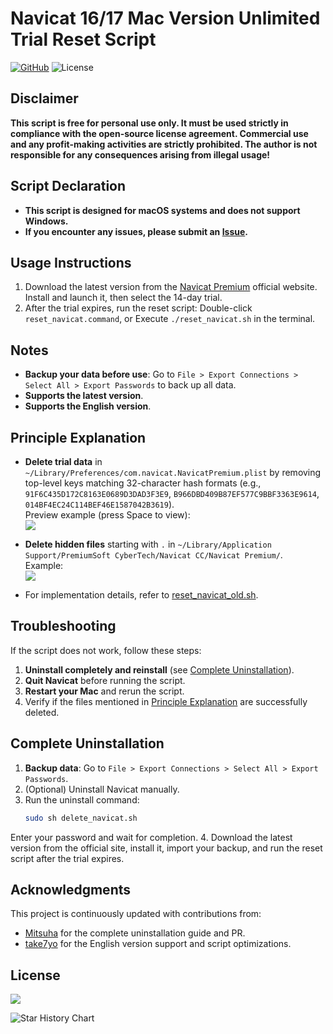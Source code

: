 # Navicat 16/17 Mac Version Unlimited Trial Reset Script

<!-- @import "[TOC]" {cmd="toc" depthFrom=1 depthTo=6 orderedList=false} -->

[![GitHub](https://img.shields.io/github/stars/yhan219/navicat_reset_mac.svg?style=social&label=Stars)](https://github.com/yhan219/navicat_reset_mac)
![License](https://img.shields.io/badge/License-LGPL-blue.svg)

## Disclaimer

**This script is free for personal use only. It must be used strictly in compliance with the open-source license agreement. Commercial use and any profit-making activities are strictly prohibited. The author is not responsible for any consequences arising from illegal usage!**

## Script Declaration

- **This script is designed for macOS systems and does not support Windows.**
- **If you encounter any issues, please submit an [Issue](https://github.com/yhan219/navicat_reset_mac/issues).**

## Usage Instructions

1. Download the latest version from the [Navicat Premium](https://www.navicat.com.cn/download/navicat-premium) official website. Install and launch it, then select the 14-day trial.
2. After the trial expires, run the reset script: Double-click `reset_navicat.command`, or Execute `./reset_navicat.sh` in the terminal.

## Notes

- **Backup your data before use**: Go to `File > Export Connections > Select All > Export Passwords` to back up all data.
- **Supports the latest version**.
- **Supports the English version**.

## Principle Explanation

- **Delete trial data** in `~/Library/Preferences/com.navicat.NavicatPremium.plist` by removing top-level keys matching 32-character hash formats (e.g., `91F6C435D172C8163E0689D3DAD3F3E9`, `B966DBD409B87EF577C9BBF3363E9614`, `014BF4EC24C114BEF46E1587042B3619`).  
  Preview example (press Space to view):  
  ![](image/img1.png)

- **Delete hidden files** starting with `.` in `~/Library/Application Support/PremiumSoft CyberTech/Navicat CC/Navicat Premium/`.  
  Example:  
  ![](image/img.png)

- For implementation details, refer to [reset_navicat_old.sh](reset_navicat_old.sh).

## Troubleshooting

If the script does not work, follow these steps:

1. **Uninstall completely and reinstall** (see [Complete Uninstallation](#complete-uninstallation)).
2. **Quit Navicat** before running the script.
3. **Restart your Mac** and rerun the script.
4. Verify if the files mentioned in [Principle Explanation](#principle-explanation) are successfully deleted.

## Complete Uninstallation

1. **Backup data**: Go to `File > Export Connections > Select All > Export Passwords`.
2. (Optional) Uninstall Navicat manually.
3. Run the uninstall command:
   ```bash
   sudo sh delete_navicat.sh
   ```
  Enter your password and wait for completion.
4. Download the latest version from the official site, install it, import your backup, and run the reset script after the trial expires.

## Acknowledgments
This project is continuously updated with contributions from:

- [Mitsuha](https://github.com/yhan219/navicat_reset_mac/issues/31) for the complete uninstallation guide and PR.
- [take7yo](https://github.com/yhan219/navicat_reset_mac/issues/34) for the English version support and script optimizations.

## License

![](image/LGPL.svg)

<picture>
  <source
    media="(prefers-color-scheme: dark)"
    srcset="
      https://api.star-history.com/svg?repos=yhan219/navicat_reset_mac&type=Date&theme=dark
    "
  />
  <source
    media="(prefers-color-scheme: light)"
    srcset="
      https://api.star-history.com/svg?repos=yhan219/navicat_reset_mac&type=Date
    "
  />
  <img
    alt="Star History Chart"
    src="https://api.star-history.com/svg?repos=yhan219/navicat_reset_mac&type=Date"
  />
</picture>

